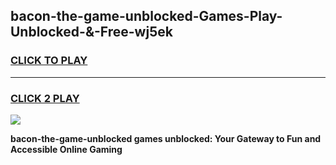 
## bacon-the-game-unblocked-Games-Play-Unblocked-&-Free-wj5ek
<h3>
<a href="https://premium76.site?title=bacon-the-game-unblocked&ref=24A">CLICK TO PLAY</a></h3>
<hr>

<h3>
<a href="https://premium76.site?title=bacon-the-game-unblocked&ref=24A">CLICK 2 PLAY</a>
  
</h3>

<a href="https://premium76.site?title=bacon-the-game-unblocked&ref=24A"><img src="https://clearcache.store/games.png"></a>


**bacon-the-game-unblocked games unblocked: Your Gateway to Fun and Accessible Online Gaming**
